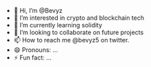 - 👋 Hi, I’m @Bevyz
- 👀 I’m interested in crypto and blockchain tech
- 🌱 I’m currently learning solidity
- 💞️ I’m looking to collaborate on future projects 
- 📫 How to reach me @bevyz5 on twitter.
- 😄 Pronouns: ...
- ⚡ Fun fact: ...

<!---
Bevyz/Bevyz is a ✨ special ✨ repository because its `README.md` (this file) appears on your GitHub profile.
You can click the Preview link to take a look at your changes.
--->
